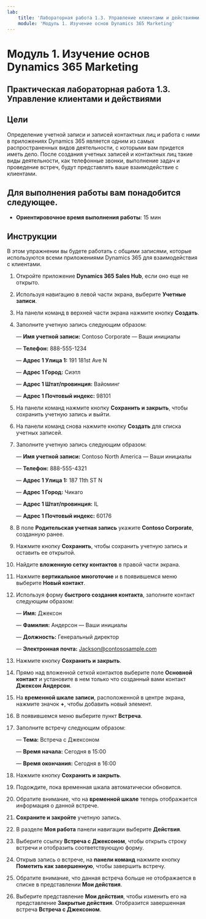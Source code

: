 ```yaml
---
lab:
    title: 'Лабораторная работа 1.3. Управление клиентами и действиями'
    module: 'Модуль 1. Изучение основ Dynamics 365 Marketing'
---
```


Модуль 1. Изучение основ Dynamics 365 Marketing
========================

## Практическая лабораторная работа 1.3. Управление клиентами и действиями

## Цели

Определение учетной записи и записей контактных лиц и работа с ними в приложениях Dynamics 365 является одним из самых распространенных видов деятельности, с которыми вам придется иметь дело. После создания учетных записей и контактных лиц такие виды деятельности, как телефонные звонки, выполнение задач и проведение встреч, будут представлять ваше взаимодействие с клиентами.

## Для выполнения работы вам понадобится следующее.

  - **Ориентировочное время выполнения работы**: 15 мин

## Инструкции

В этом упражнении вы будете работать с общими записями, которые используются всеми приложениями Dynamics 365 для взаимодействия с клиентами. 

1. Откройте приложение **Dynamics 365 Sales Hub**, если оно еще не открыто. 

2. Используя навигацию в левой части экрана, выберите **Учетные записи**. 

3. На панели команд в верхней части экрана нажмите кнопку **Создать**.

4. Заполните учетную запись следующим образом:

	— **Имя учетной записи:** Contoso Corporate — Ваши инициалы

	— **Телефон:** 888-555-1234

	— **Адрес 1 Улица 1:** 191 181st Ave N

	— **Адрес 1 Город:** Сиэтл

	— **Адрес 1 Штат/провинция:** Вайоминг

	— **Адрес 1 Почтовый индекс:** 98101

5. На панели команд нажмите кнопку **Сохранить и закрыть**, чтобы сохранить учетную запись и выйти.

6. На панели команд снова нажмите кнопку **Создать** для списка учетных записей.

7. Заполните учетную запись следующим образом:

	— **Имя учетной записи:** Contoso North America — Ваши инициалы

	— **Телефон:** 888-555-4321

	— **Адрес 1 Улица 1:** 187 11th ST N

	— **Адрес 1 Город:** Чикаго

	— **Адрес 1 Штат/провинция:** IL

	— **Адрес 1 Почтовый индекс:** 60176

8. В поле **Родительская учетная запись** укажите **Contoso Corporate**, созданную ранее. 

9. Нажмите кнопку **Сохранить**, чтобы сохранить учетную запись и оставить ее открытой. 

10. Найдите **вложенную сетку контактов** в правой части экрана. 

11. Нажмите **вертикальное многоточие** и в появившемся меню выберите **Новый контакт**. 

12. Используя форму **быстрого создания контакта**, заполните контакт следующим образом:

	— **Имя:** Джексон

	— **Фамилия:** Андерсон — Ваши инициалы

	— **Должность:** Генеральный директор

	— **Электронная почта:** Jackson@contososample.com

13. Нажмите кнопку **Сохранить и закрыть**.

14. Прямо над вложенной сеткой контактов выберите поле **Основной контакт** и установите в нем только что созданный вами контакт **Джексон Андерсон**. 

15. На **временной шкале записи**, расположенной в центре экрана, нажмите значок **+**, чтобы добавить новый элемент. 

16. В появившемся меню выберите пункт **Встреча**.

17. Заполните встречу следующим образом:

	— **Тема:** Встреча с Джексоном

	— **Время начала:** Сегодня в 15:00

	— **Время окончания:** Сегодня в 16:00

18. Нажмите кнопку **Сохранить и закрыть**. 

19. Подождите, пока временная шкала автоматически обновится. 

20. Обратите внимание, что на **временной шкале** теперь отображается информация о данной встрече. 

21. **Сохраните и закройте** учетную запись. 

22. В разделе **Моя работа** панели навигации выберите **Действия**.

23. Выберите ссылку **Встреча с Джексоном**, чтобы открыть строку встречи и отобразить соответствующую форму. 

24. Открыв запись о встрече, на **панели команд** нажмите кнопку **Пометить как завершенную**, чтобы завершить встречу. 

25. Обратите внимание, что данная встреча больше не отображается в списке в представлении **Мои действия**. 

26. Выберите представление **Мои действия**, чтобы изменить его на представление **Закрытые действия**. Отобразится завершенная встреча **Встреча с Джексоном**.
